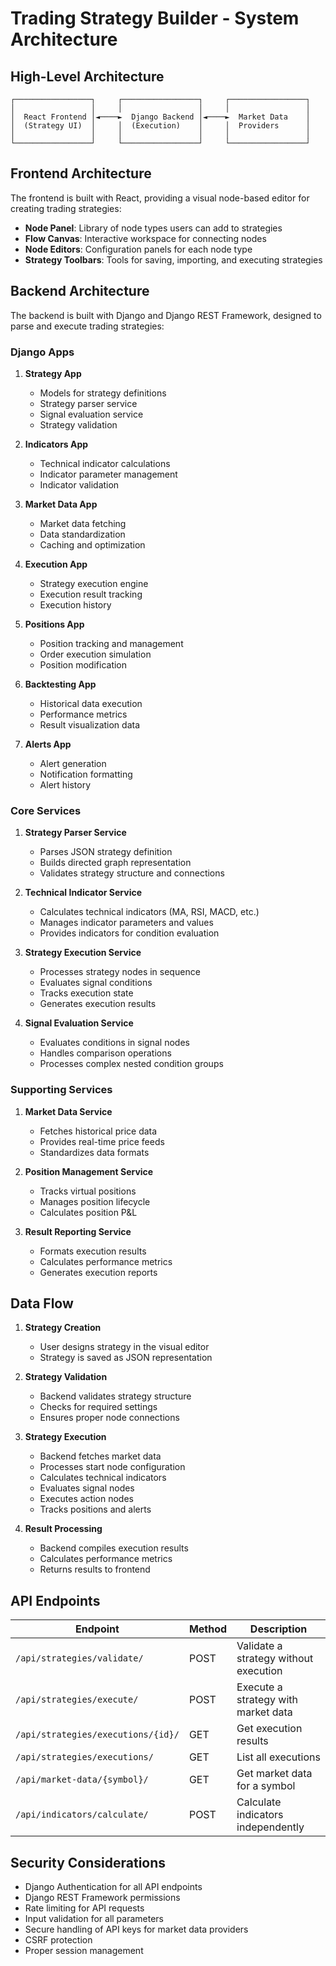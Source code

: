 
# Trading Strategy Builder - System Architecture

## High-Level Architecture

```
┌─────────────────┐     ┌─────────────────┐     ┌─────────────────┐
│                 │     │                 │     │                 │
│  React Frontend │◄────►  Django Backend │◄────►  Market Data    │
│  (Strategy UI)  │     │  (Execution)    │     │  Providers      │
│                 │     │                 │     │                 │
└─────────────────┘     └─────────────────┘     └─────────────────┘
```

## Frontend Architecture

The frontend is built with React, providing a visual node-based editor for creating trading strategies:

- **Node Panel**: Library of node types users can add to strategies
- **Flow Canvas**: Interactive workspace for connecting nodes
- **Node Editors**: Configuration panels for each node type
- **Strategy Toolbars**: Tools for saving, importing, and executing strategies

## Backend Architecture

The backend is built with Django and Django REST Framework, designed to parse and execute trading strategies:

### Django Apps

1. **Strategy App**
   - Models for strategy definitions
   - Strategy parser service
   - Signal evaluation service
   - Strategy validation 

2. **Indicators App**
   - Technical indicator calculations
   - Indicator parameter management
   - Indicator validation

3. **Market Data App**
   - Market data fetching
   - Data standardization
   - Caching and optimization

4. **Execution App**
   - Strategy execution engine
   - Execution result tracking
   - Execution history

5. **Positions App**
   - Position tracking and management
   - Order execution simulation
   - Position modification

6. **Backtesting App**
   - Historical data execution
   - Performance metrics
   - Result visualization data

7. **Alerts App**
   - Alert generation
   - Notification formatting
   - Alert history

### Core Services

1. **Strategy Parser Service**
   - Parses JSON strategy definition
   - Builds directed graph representation
   - Validates strategy structure and connections

2. **Technical Indicator Service**
   - Calculates technical indicators (MA, RSI, MACD, etc.)
   - Manages indicator parameters and values
   - Provides indicators for condition evaluation

3. **Strategy Execution Service**
   - Processes strategy nodes in sequence
   - Evaluates signal conditions
   - Tracks execution state
   - Generates execution results

4. **Signal Evaluation Service**
   - Evaluates conditions in signal nodes
   - Handles comparison operations
   - Processes complex nested condition groups

### Supporting Services

1. **Market Data Service**
   - Fetches historical price data
   - Provides real-time price feeds
   - Standardizes data formats

2. **Position Management Service**
   - Tracks virtual positions
   - Manages position lifecycle
   - Calculates position P&L

3. **Result Reporting Service**
   - Formats execution results
   - Calculates performance metrics
   - Generates execution reports

## Data Flow

1. **Strategy Creation**
   - User designs strategy in the visual editor
   - Strategy is saved as JSON representation

2. **Strategy Validation**
   - Backend validates strategy structure
   - Checks for required settings
   - Ensures proper node connections

3. **Strategy Execution**
   - Backend fetches market data
   - Processes start node configuration
   - Calculates technical indicators
   - Evaluates signal nodes
   - Executes action nodes
   - Tracks positions and alerts

4. **Result Processing**
   - Backend compiles execution results
   - Calculates performance metrics
   - Returns results to frontend

## API Endpoints

| Endpoint | Method | Description |
|----------|--------|-------------|
| `/api/strategies/validate/` | POST | Validate a strategy without execution |
| `/api/strategies/execute/` | POST | Execute a strategy with market data |
| `/api/strategies/executions/{id}/` | GET | Get execution results |
| `/api/strategies/executions/` | GET | List all executions |
| `/api/market-data/{symbol}/` | GET | Get market data for a symbol |
| `/api/indicators/calculate/` | POST | Calculate indicators independently |

## Security Considerations

- Django Authentication for all API endpoints
- Django REST Framework permissions
- Rate limiting for API requests
- Input validation for all parameters
- Secure handling of API keys for market data providers
- CSRF protection
- Proper session management
